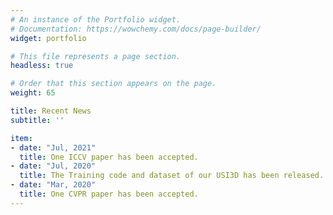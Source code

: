 ```yaml
---
# An instance of the Portfolio widget.
# Documentation: https://wowchemy.com/docs/page-builder/
widget: portfolio

# This file represents a page section.
headless: true

# Order that this section appears on the page.
weight: 65

title: Recent News
subtitle: ''

item:
- date: "Jul, 2021"
  title: One ICCV paper has been accepted.
- date: "Jul, 2020"
  title: The Training code and dataset of our USI3D has been released.
- date: "Mar, 2020"
  title: One CVPR paper has been accepted.
---
```

